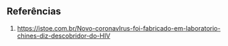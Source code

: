 




## Referências

1. https://istoe.com.br/Novo-coronavIrus-foi-fabricado-em-laboratorio-chines-diz-descobridor-do-HIV